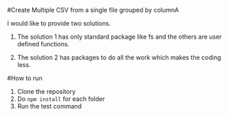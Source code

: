 #Create Multiple CSV from a single file grouped by columnA

  I would like to provide two solutions.

1. The solution 1 has only standard package like fs and the others are user defined functions.

2. The solution 2 has packages to do all the work which makes the coding less.


#How to run

1. Clone the repository
2. Do `npm install` for each folder
3. Run the test command


